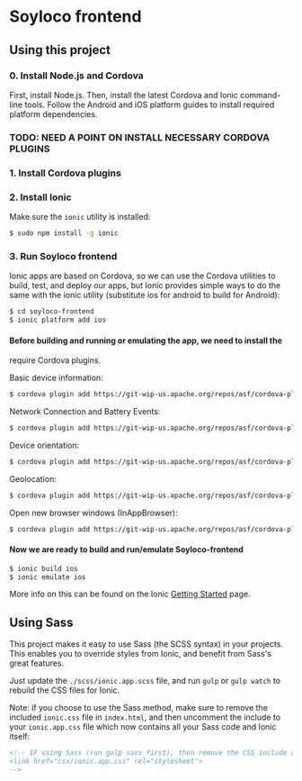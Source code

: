 Soyloco frontend
=====================

## Using this project


### 0. Install Node.js and Cordova
First, install Node.js. Then, install the latest Cordova and Ionic command-line tools.
Follow the Android and iOS platform guides to install required platform dependencies.

### TODO: NEED A POINT ON INSTALL NECESSARY CORDOVA PLUGINS

### 1. Install Cordova plugins


### 2. Install Ionic

Make sure the `ionic` utility is installed:

```bash
$ sudo npm install -g ionic
```

### 3. Run Soyloco frontend
Ionic apps are based on Cordova, so we can use the Cordova utilities
to build, test, and deploy our apps, but Ionic provides simple ways to do
the same with the ionic utility (substitute ios for android to build for Android):

```bash
$ cd soyloco-frontend
$ ionic platform add ios
```
#### Before building and running or emulating the app, we need to install the
require Cordova plugins.

Basic device information:
```bash
$ cordova plugin add https://git-wip-us.apache.org/repos/asf/cordova-plugin-device.git
```

Network Connection and Battery Events:
```bash
$ cordova plugin add https://git-wip-us.apache.org/repos/asf/cordova-plugin-network-information.git
```

Device orientation:
```bash
$ cordova plugin add https://git-wip-us.apache.org/repos/asf/cordova-plugin-device-orientation.git
```

Geolocation:
```bash
$ cordova plugin add https://git-wip-us.apache.org/repos/asf/cordova-plugin-geolocation.git
```

Open new browser windows (InAppBrowser):
```bash
$ cordova plugin add https://git-wip-us.apache.org/repos/asf/cordova-plugin-inappbrowser.git
```

#### Now we are ready to build and run/emulate Soyloco-frontend

```bash
$ ionic build ios
$ ionic emulate ios
```

More info on this can be found on the Ionic [Getting Started](http://ionicframework.com/getting-started) page.


## Using Sass

This project makes it easy to use Sass (the SCSS syntax) in your projects. This enables you to override styles from Ionic, and benefit from
Sass's great features.

Just update the `./scss/ionic.app.scss` file, and run `gulp` or `gulp watch` to rebuild the CSS files for Ionic.

Note: if you choose to use the Sass method, make sure to remove the included `ionic.css` file in `index.html`, and then uncomment
the include to your `ionic.app.css` file which now contains all your Sass code and Ionic itself:

```html
<!-- IF using Sass (run gulp sass first), then remove the CSS include above
<link href="css/ionic.app.css" rel="stylesheet">
-->
```
